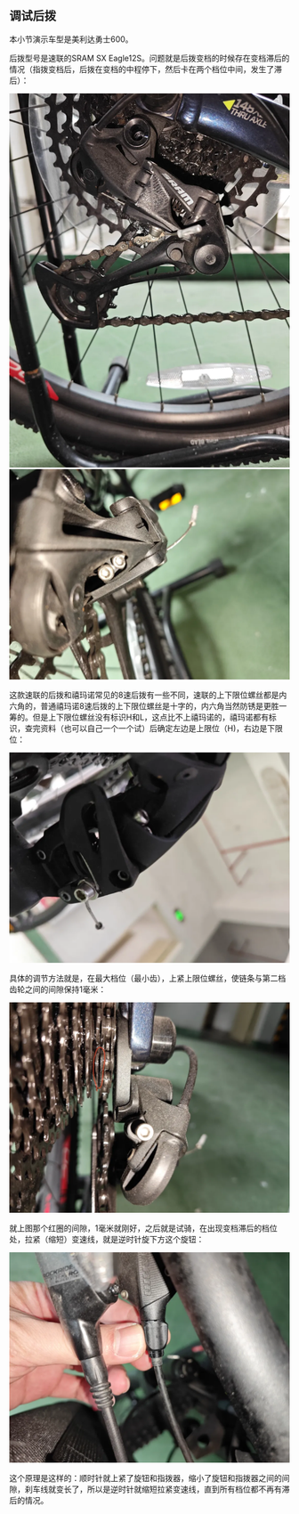 ## 调试后拨
本小节演示车型是美利达勇士600。

后拨型号是速联的SRAM SX Eagle12S。问题就是后拨变档的时候存在变档滞后的情况（指拨变档后，后拨在变档的中程停下，然后卡在两个档位中间，发生了滞后）：

![后拨](../images/0-维修自行车/09-调试后拨/后拨.webp)
![后拨1](../images/0-维修自行车/09-调试后拨/后拨1.webp)

这款速联的后拨和禧玛诺常见的8速后拨有一些不同，速联的上下限位螺丝都是内六角的，普通禧玛诺8速后拨的上下限位螺丝是十字的，内六角当然防锈是更胜一筹的。但是上下限位螺丝没有标识H和L，这点比不上禧玛诺的，禧玛诺都有标识，查完资料（也可以自己一个一个试）后确定左边是上限位（H)，右边是下限位：

![限位螺丝](../images/0-维修自行车/09-调试后拨/限位螺丝.webp)

具体的调节方法就是，在最大档位（最小齿），上紧上限位螺丝，使链条与第二档齿轮之间的间隙保持1毫米：

![调试](../images/0-维修自行车/09-调试后拨/调试.webp)

就上图那个红圈的间隙，1毫米就刚好，之后就是试骑，在出现变档滞后的档位处，拉紧（缩短）变速线，就是逆时针旋下方这个旋钮：

![指拨](../images/0-维修自行车/09-调试后拨/指拨.webp)

这个原理是这样的：顺时针就上紧了旋钮和指拨器，缩小了旋钮和指拨器之间的间隙，刹车线就变长了，所以是逆时针就缩短拉紧变速线，直到所有档位都不再有滞后的情况。